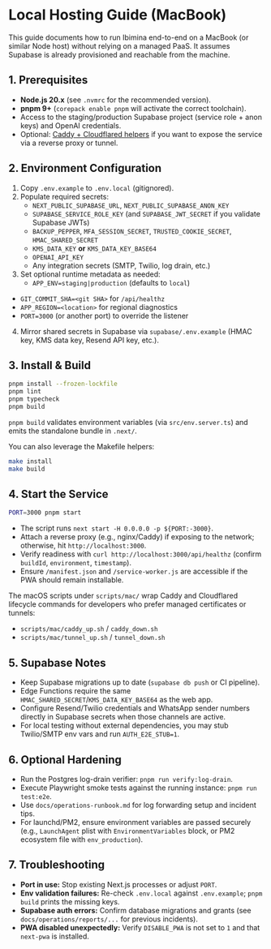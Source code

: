 # Local Hosting Guide (MacBook)

This guide documents how to run Ibimina end-to-end on a MacBook (or similar Node host) without relying on a managed PaaS. It assumes Supabase is already provisioned and reachable from the machine.

## 1. Prerequisites
- **Node.js 20.x** (see `.nvmrc` for the recommended version).
- **pnpm 9+** (`corepack enable pnpm` will activate the correct toolchain).
- Access to the staging/production Supabase project (service role + anon keys) and OpenAI credentials.
- Optional: [Caddy + Cloudflared helpers](../scripts/mac/) if you want to expose the service via a reverse proxy or tunnel.

## 2. Environment Configuration
1. Copy `.env.example` to `.env.local` (gitignored).
2. Populate required secrets:
   - `NEXT_PUBLIC_SUPABASE_URL`, `NEXT_PUBLIC_SUPABASE_ANON_KEY`
   - `SUPABASE_SERVICE_ROLE_KEY` (and `SUPABASE_JWT_SECRET` if you validate Supabase JWTs)
   - `BACKUP_PEPPER`, `MFA_SESSION_SECRET`, `TRUSTED_COOKIE_SECRET`, `HMAC_SHARED_SECRET`
   - `KMS_DATA_KEY` **or** `KMS_DATA_KEY_BASE64`
   - `OPENAI_API_KEY`
   - Any integration secrets (SMTP, Twilio, log drain, etc.)
3. Set optional runtime metadata as needed:
   - `APP_ENV=staging|production` (defaults to `local`)
  - `GIT_COMMIT_SHA=<git SHA>` for `/api/healthz`
   - `APP_REGION=<location>` for regional diagnostics
   - `PORT=3000` (or another port) to override the listener
4. Mirror shared secrets in Supabase via `supabase/.env.example` (HMAC key, KMS data key, Resend API key, etc.).

## 3. Install & Build
```bash
pnpm install --frozen-lockfile
pnpm lint
pnpm typecheck
pnpm build
```
`pnpm build` validates environment variables (via `src/env.server.ts`) and emits the standalone bundle in `.next/`.

You can also leverage the Makefile helpers:
```bash
make install
make build
```

## 4. Start the Service
```bash
PORT=3000 pnpm start
```
- The script runs `next start -H 0.0.0.0 -p ${PORT:-3000}`.
- Attach a reverse proxy (e.g., nginx/Caddy) if exposing to the network; otherwise, hit `http://localhost:3000`.
- Verify readiness with `curl http://localhost:3000/api/healthz` (confirm `buildId`, `environment`, `timestamp`).
- Ensure `/manifest.json` and `/service-worker.js` are accessible if the PWA should remain installable.

The macOS scripts under `scripts/mac/` wrap Caddy and Cloudflared lifecycle commands for developers who prefer managed certificates or tunnels:
- `scripts/mac/caddy_up.sh` / `caddy_down.sh`
- `scripts/mac/tunnel_up.sh` / `tunnel_down.sh`

## 5. Supabase Notes
- Keep Supabase migrations up to date (`supabase db push` or CI pipeline).
- Edge Functions require the same `HMAC_SHARED_SECRET`/`KMS_DATA_KEY_BASE64` as the web app.
- Configure Resend/Twilio credentials and WhatsApp sender numbers directly in Supabase secrets when those channels are active.
- For local testing without external dependencies, you may stub Twilio/SMTP env vars and run `AUTH_E2E_STUB=1`.

## 6. Optional Hardening
- Run the Postgres log-drain verifier: `pnpm run verify:log-drain`.
- Execute Playwright smoke tests against the running instance: `pnpm run test:e2e`.
- Use `docs/operations-runbook.md` for log forwarding setup and incident tips.
- For launchd/PM2, ensure environment variables are passed securely (e.g., `LaunchAgent` plist with `EnvironmentVariables` block, or PM2 ecosystem file with `env_production`).

## 7. Troubleshooting
- **Port in use:** Stop existing Next.js processes or adjust `PORT`.
- **Env validation failures:** Re-check `.env.local` against `.env.example`; `pnpm build` prints the missing keys.
- **Supabase auth errors:** Confirm database migrations and grants (see `docs/operations/reports/...` for previous incidents).
- **PWA disabled unexpectedly:** Verify `DISABLE_PWA` is not set to `1` and that `next-pwa` is installed.
